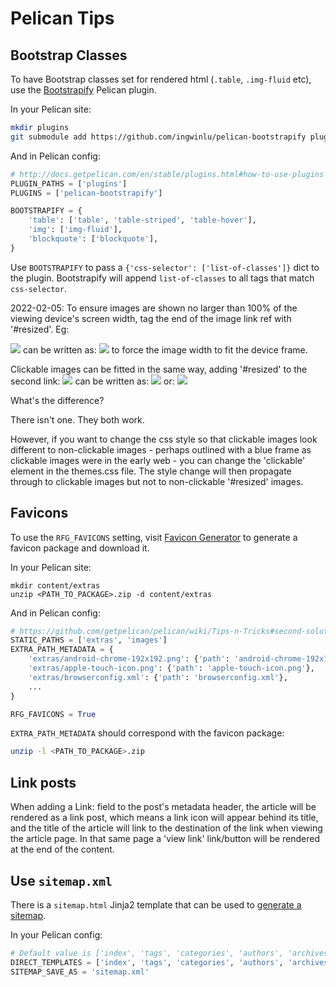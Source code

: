 # Pelican Tips

## Bootstrap Classes

To have Bootstrap classes set for rendered html (`.table`, `.img-fluid` etc), use the [Bootstrapify](https://github.com/ingwinlu/pelican-bootstrapify) Pelican plugin.

In your Pelican site:

```bash
mkdir plugins
git submodule add https://github.com/ingwinlu/pelican-bootstrapify plugins/pelican-bootstrapify
```

And in Pelican config:

```python
# http://docs.getpelican.com/en/stable/plugins.html#how-to-use-plugins
PLUGIN_PATHS = ['plugins']
PLUGINS = ['pelican-bootstrapify']

BOOTSTRAPIFY = {
    'table': ['table', 'table-striped', 'table-hover'],
    'img': ['img-fluid'],
    'blockquote': ['blockquote'],
}
```

Use `BOOTSTRAPIFY` to pass a `{'css-selector': ['list-of-classes']}` dict to the plugin. Bootstrapify will append `list-of-classes` to all tags that match `css-selector`.

2022-02-05: To ensure images are shown no larger than 100% of the viewing device's screen width, tag the end of the image link ref with '#resized'. Eg:

![](https://path/to/image.jpg)
can be written as:
![](https://path/to/image.jpg#resized)
to force the image width to fit the device frame.

Clickable images can be fitted in the same way, adding '#resized' to the second link:
[![](https://path/to/image.jpg)](http://path/to/bigger/bigger_image.jpg)
can be written as:
[![](https://path/to/image.jpg#resized)](http://path/to/bigger/bigger_image.jpg)
or:
[![](https://path/to/image.jpg#clickable)](http://path/to/bigger/bigger_image.jpg)

What's the difference?

There isn't one. They both work.

However, if you want to change the css style so that clickable images look different to non-clickable images - perhaps outlined with a blue frame as clickable images were in the early web - you can change the 'clickable' element in the themes.css file. The style change will then propagate through to clickable images but not to non-clickable '#resized' images.

## Favicons

To use the `RFG_FAVICONS` setting, visit [Favicon Generator](http://realfavicongenerator.net/) to generate a favicon package and download it.

In your Pelican site:

```
mkdir content/extras
unzip <PATH_TO_PACKAGE>.zip -d content/extras
```

And in Pelican config:

```python
# https://github.com/getpelican/pelican/wiki/Tips-n-Tricks#second-solution-using-static_paths
STATIC_PATHS = ['extras', 'images']
EXTRA_PATH_METADATA = {
    'extras/android-chrome-192x192.png': {'path': 'android-chrome-192x192.png'},
    'extras/apple-touch-icon.png': {'path': 'apple-touch-icon.png'},
    'extras/browserconfig.xml': {'path': 'browserconfig.xml'},
    ...
}

RFG_FAVICONS = True
```

`EXTRA_PATH_METADATA` should correspond with the favicon package:

```bash
unzip -l <PATH_TO_PACKAGE>.zip
```

## Link posts

When adding a Link: field to the post's metadata header, the article will be rendered as a link post, which means a link icon will appear behind its title, and the title of the article will link to the destination of the link when viewing the article page. In that same page a 'view link' link/button will be rendered at the end of the content.


## Use `sitemap.xml`

There is a `sitemap.html` Jinja2 template that can be used to [generate a sitemap](https://github.com/getpelican/pelican/wiki/Tips-n-Tricks#generate-sitemapxml).

In your Pelican config:

```python
# Default value is ['index', 'tags', 'categories', 'authors', 'archives']
DIRECT_TEMPLATES = ['index', 'tags', 'categories', 'authors', 'archives', 'sitemap']
SITEMAP_SAVE_AS = 'sitemap.xml'
```
